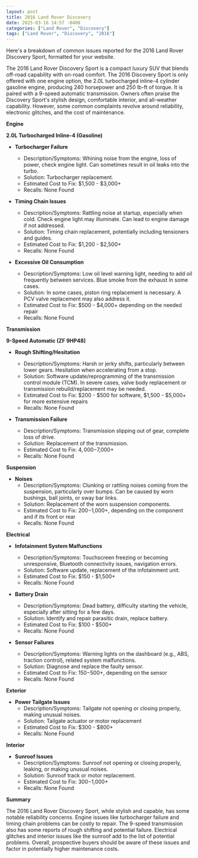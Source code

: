 ```yaml
---
layout: post
title: 2016 Land Rover Discovery
date: 2025-03-16 14:57 -0400
categories: ["Land Rover", "Discovery"]
tags: ["Land Rover", "Discovery", "2016"]
---
```

Here's a breakdown of common issues reported for the 2016 Land Rover Discovery Sport, formatted for your website.

The 2016 Land Rover Discovery Sport is a compact luxury SUV that blends off-road capability with on-road comfort. The 2016 Discovery Sport is only offered with one engine option, the 2.0L turbocharged inline-4 cylinder gasoline engine, producing 240 horsepower and 250 lb-ft of torque. It is paired with a 9-speed automatic transmission. Owners often praise the Discovery Sport's stylish design, comfortable interior, and all-weather capability. However, some common complaints revolve around reliability, electronic glitches, and the cost of maintenance.

**Engine**

**2.0L Turbocharged Inline-4 (Gasoline)**

*   **Turbocharger Failure**
    *   Description/Symptoms: Whining noise from the engine, loss of power, check engine light. Can sometimes result in oil leaks into the turbo.
    *   Solution: Turbocharger replacement.
    *   Estimated Cost to Fix: $1,500 - $3,000+
    *   Recalls: None Found

*   **Timing Chain Issues**
    *   Description/Symptoms: Rattling noise at startup, especially when cold. Check engine light may illuminate. Can lead to engine damage if not addressed.
    *   Solution: Timing chain replacement, potentially including tensioners and guides.
    *   Estimated Cost to Fix: $1,200 - $2,500+
    *   Recalls: None Found

*   **Excessive Oil Consumption**
    *   Description/Symptoms: Low oil level warning light, needing to add oil frequently between services. Blue smoke from the exhaust in some cases.
    *   Solution: In some cases, piston ring replacement is necessary. A PCV valve replacement may also address it.
    *   Estimated Cost to Fix: $500 - $4,000+ depending on the needed repair
    *   Recalls: None Found

**Transmission**

**9-Speed Automatic (ZF 9HP48)**

*   **Rough Shifting/Hesitation**
    *   Description/Symptoms: Harsh or jerky shifts, particularly between lower gears. Hesitation when accelerating from a stop.
    *   Solution: Software update/reprogramming of the transmission control module (TCM). In severe cases, valve body replacement or transmission rebuild/replacement may be needed.
    *   Estimated Cost to Fix: $200 - $500 for software, $1,500 - $5,000+ for more extensive repairs
    *   Recalls: None Found

*   **Transmission Failure**
    *   Description/Symptoms: Transmission slipping out of gear, complete loss of drive.
    *   Solution: Replacement of the transmission.
    *   Estimated Cost to Fix: $4,000-$7,000+
    *   Recalls: None Found

**Suspension**

*   **Noises**
    *   Description/Symptoms: Clunking or rattling noises coming from the suspension, particularly over bumps. Can be caused by worn bushings, ball joints, or sway bar links.
    *   Solution: Replacement of the worn suspension components.
    *   Estimated Cost to Fix: $200-$1,000+, depending on the component and if its front or rear
    *   Recalls: None Found

**Electrical**

*   **Infotainment System Malfunctions**
    *   Description/Symptoms: Touchscreen freezing or becoming unresponsive, Bluetooth connectivity issues, navigation errors.
    *   Solution: Software update, replacement of the infotainment unit.
    *   Estimated Cost to Fix: $150 - $1,500+
    *   Recalls: None Found

*   **Battery Drain**
    *   Description/Symptoms: Dead battery, difficulty starting the vehicle, especially after sitting for a few days.
    *   Solution: Identify and repair parasitic drain, replace battery.
    *   Estimated Cost to Fix: $100 - $500+
    *   Recalls: None Found

*   **Sensor Failures**
    *   Description/Symptoms: Warning lights on the dashboard (e.g., ABS, traction control), related system malfunctions.
    *   Solution: Diagnose and replace the faulty sensor.
    *   Estimated Cost to Fix: $150-$500+, depending on the sensor
    *   Recalls: None Found

**Exterior**

*   **Power Tailgate Issues**
    *   Description/Symptoms: Tailgate not opening or closing properly, making unusual noises.
    *   Solution: Tailgate actuator or motor replacement
    *   Estimated Cost to Fix: $300 - $800+
    *   Recalls: None Found

**Interior**

*   **Sunroof Issues**
    *   Description/Symptoms: Sunroof not opening or closing properly, leaking, or making unusual noises.
    *   Solution: Sunroof track or motor replacement.
    *   Estimated Cost to Fix: $300-$1,000+
    *   Recalls: None Found

**Summary**

The 2016 Land Rover Discovery Sport, while stylish and capable, has some notable reliability concerns. Engine issues like turbocharger failure and timing chain problems can be costly to repair. The 9-speed transmission also has some reports of rough shifting and potential failure. Electrical glitches and interior issues like the sunroof add to the list of potential problems. Overall, prospective buyers should be aware of these issues and factor in potentially higher maintenance costs.

